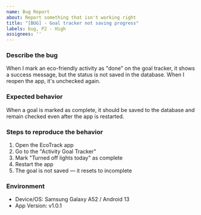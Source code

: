 ```yaml
---
name: Bug Report
about: Report something that isn't working right
title: "[BUG] - Goal tracker not saving progress"
labels: bug, P2 - High
assignees: ''
---
```


### Describe the bug
When I mark an eco-friendly activity as "done" on the goal tracker, it shows a success message, but the status is not saved in the database. When I reopen the app, it's unchecked again.

### Expected behavior
When a goal is marked as complete, it should be saved to the database and remain checked even after the app is restarted.

### Steps to reproduce the behavior
1. Open the EcoTrack app
2. Go to the "Activity Goal Tracker"
3. Mark "Turned off lights today" as complete
4. Restart the app
5. The goal is not saved — it resets to incomplete

### Environment
- Device/OS: Samsung Galaxy A52 / Android 13
- App Version: v1.0.1
